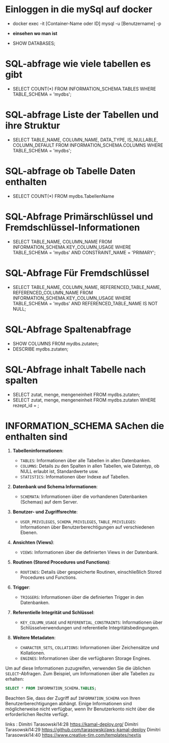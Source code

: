 # Einloggen in die mySql auf docker 
- docker exec -it [Container-Name oder ID] mysql -u [Benutzername] -p

- **einsehen wo man ist** 
- SHOW DATABASES;

# SQL-abfrage wie viele tabellen es gibt 
- SELECT COUNT(*) 
FROM INFORMATION_SCHEMA.TABLES 
WHERE TABLE_SCHEMA = 'mydbs';

# SQL-abfrage Liste der Tabellen und ihre Struktur
- SELECT TABLE_NAME, COLUMN_NAME, DATA_TYPE, IS_NULLABLE, COLUMN_DEFAULT 
FROM INFORMATION_SCHEMA.COLUMNS 
WHERE TABLE_SCHEMA = 'mydbs';

# SQL-abfrage ob Tabelle Daten enthalten 
 - SELECT COUNT(*) FROM mydbs.TabellenName

# SQL-Abfrage Primärschlüssel und Fremdschlüssel-Informationen
 -  SELECT TABLE_NAME, COLUMN_NAME 
    FROM INFORMATION_SCHEMA.KEY_COLUMN_USAGE 
    WHERE TABLE_SCHEMA = 'mydbs' AND CONSTRAINT_NAME = 'PRIMARY';

# SQL-Abfrage Für Fremdschlüssel
 -  SELECT TABLE_NAME, COLUMN_NAME, REFERENCED_TABLE_NAME, REFERENCED_COLUMN_NAME 
    FROM INFORMATION_SCHEMA.KEY_COLUMN_USAGE 
    WHERE TABLE_SCHEMA = 'mydbs' AND REFERENCED_TABLE_NAME IS NOT NULL;

# SQL-Abfrage Spaltenabfrage 
 -  SHOW COLUMNS FROM mydbs.zutaten;
 -  DESCRIBE mydbs.zutaten;

# SQL-Abfrage inhalt Tabelle nach spalten 
 - SELECT zutat, menge, mengeneinheit FROM mydbs.zutaten;
 - SELECT zutat, menge, mengeneinheit FROM mydbs.zutaten WHERE rezept_id = <Ihre Rezept-ID>;



# INFORMATION_SCHEMA SAchen die enthalten sind

1. **Tabelleninformationen**: 
   - `TABLES`: Informationen über alle Tabellen in allen Datenbanken.
   - `COLUMNS`: Details zu den Spalten in allen Tabellen, wie Datentyp, ob NULL erlaubt ist, Standardwerte usw.
   - `STATISTICS`: Informationen über Indexe auf Tabellen.

2. **Datenbank und Schema Informationen**:
   - `SCHEMATA`: Informationen über die vorhandenen Datenbanken (Schemas) auf dem Server.

3. **Benutzer- und Zugriffsrechte**:
   - `USER_PRIVILEGES`, `SCHEMA_PRIVILEGES`, `TABLE_PRIVILEGES`: Informationen über Benutzerberechtigungen auf verschiedenen Ebenen.

4. **Ansichten (Views)**:
   - `VIEWS`: Informationen über die definierten Views in der Datenbank.

5. **Routinen (Stored Procedures und Functions)**:
   - `ROUTINES`: Details über gespeicherte Routinen, einschließlich Stored Procedures und Functions.

6. **Trigger**:
   - `TRIGGERS`: Informationen über die definierten Trigger in den Datenbanken.

7. **Referentielle Integrität und Schlüssel**:
   - `KEY_COLUMN_USAGE` und `REFERENTIAL_CONSTRAINTS`: Informationen über Schlüsselverwendungen und referentielle Integritätsbedingungen.

8. **Weitere Metadaten**:
   - `CHARACTER_SETS`, `COLLATIONS`: Informationen über Zeichensätze und Kollationen.
   - `ENGINES`: Informationen über die verfügbaren Storage Engines.

Um auf diese Informationen zuzugreifen, verwenden Sie die üblichen `SELECT`-Abfragen. Zum Beispiel, um Informationen über alle Tabellen zu erhalten:

```sql
SELECT * FROM INFORMATION_SCHEMA.TABLES;
```

Beachten Sie, dass der Zugriff auf `INFORMATION_SCHEMA` von Ihren Benutzerberechtigungen abhängt. Einige Informationen sind möglicherweise nicht verfügbar, wenn Ihr Benutzerkonto nicht über die erforderlichen Rechte verfügt.


links : 
Dimitri Tarasowski14:28
https://kamal-deploy.org/
Dimitri Tarasowski14:29
https://github.com/tarasowski/aws-kamal-deploy
Dimitri Tarasowski14:40
https://www.creative-tim.com/templates/nextjs